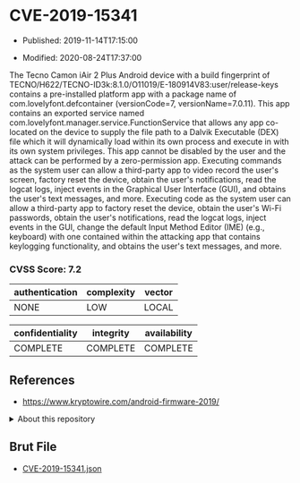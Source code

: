 # CVE-2019-15341

- Published: 2019-11-14T17:15:00

- Modified: 2020-08-24T17:37:00

The Tecno Camon iAir 2 Plus Android device with a build fingerprint of TECNO/H622/TECNO-ID3k:8.1.0/O11019/E-180914V83:user/release-keys contains a pre-installed platform app with a package name of com.lovelyfont.defcontainer (versionCode=7, versionName=7.0.11). This app contains an exported service named com.lovelyfont.manager.service.FunctionService that allows any app co-located on the device to supply the file path to a Dalvik Executable (DEX) file which it will dynamically load within its own process and execute in with its own system privileges. This app cannot be disabled by the user and the attack can be performed by a zero-permission app. Executing commands as the system user can allow a third-party app to video record the user's screen, factory reset the device, obtain the user's notifications, read the logcat logs, inject events in the Graphical User Interface (GUI), and obtains the user's text messages, and more. Executing code as the system user can allow a third-party app to factory reset the device, obtain the user's Wi-Fi passwords, obtain the user's notifications, read the logcat logs, inject events in the GUI, change the default Input Method Editor (IME) (e.g., keyboard) with one contained within the attacking app that contains keylogging functionality, and obtains the user's text messages, and more.

### CVSS Score: **7.2**

| authentication | complexity | vector |
| --- | --- | --- |
| NONE | LOW | LOCAL |

| confidentiality | integrity | availability |
| --- | --- | --- |
| COMPLETE | COMPLETE | COMPLETE |

## References

* https://www.kryptowire.com/android-firmware-2019/

<details>
<summary>About this repository</summary> 

  This repository is part of the project [Live Hack CVE](https://github.com/Live-Hack-CVE). Main website can be found [www.live-hack.org](https://www.live-hack.org) 
  
  Made by [Sn0wAlice](https://github.com/Sn0wAlice) for the people that care about security and need to have a feed of the latest CVEs. Hope you enjoy it, don't forget to star the repo and follow me on [Twitter](https://twitter.com/Sn0wAlice) and [Github](https://github.com/Sn0wAlice). And that is my [personnal website](https://www.alice-snow.me/)

  - [Home Page](https://github.com/Live-Hack-CVE)
  - [Framework](https://github.com/Live-Hack-CVE/cve-framework)
  - [CVE database](https://github.com/Live-Hack-CVE/full_database)
  - [Changelog](https://github.com/Live-Hack-CVE/Changelog)
</details>

## Brut File

* [CVE-2019-15341.json](https://raw.githubusercontent.com/Live-Hack-CVE/full_database/main/cves/2019/CVE-2019-15341.json)

